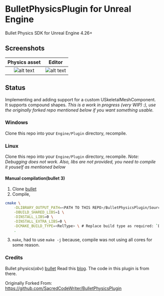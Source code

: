# BulletPhysicsPlugin for Unreal Engine
Bullet Physics SDK for Unreal Engine 4.26+

## Screenshots
| Physics asset | Editor |
|:-------------:|:------:|
| ![alt text](https://github.com/Yadhu-S/BulletPhysicsPlugin/blob/dev/screenshots/UE_physics_view.png?raw=true) | ![alt text](https://github.com/Yadhu-S/BulletPhysicsPlugin/blob/dev/screenshots/UE_viewport.png?raw=true) |



## Status
Implementing and adding support for a custom USkeletalMeshComponent. It supports compound shapes.
*This is a work in progress (very WIP) :), use the originally forked repo mentioned below if you want something usable.*

### Windows
Clone this repo into your `Engine/Plugin` directory, recompile.

### Linux
Clone this repo into your `Engine/Plugin` directory, recompile.
*Note: Debugging does not work. Also, libs are not provided, you need to compile it youself as mentioned below*

#### Manual compilation(bullet 3)
1. Clone [bullet](https://github.com/bulletphysics/bullet3)
2. Compile,

```bash
cmake \
    -DLIBRARY_OUTPUT_PATH=<PATH TO THIS REPO>/BulletPhysicsPlugin/Source/ThirdParty/BulletPhysicsEngineLibrary/lib/linux/<RelFolder>\
    -DBUILD_SHARED_LIBS=1 \
    -DINSTALL_LIBS=0 \
    -DINSTALL_EXTRA_LIBS=0 \
    -DCMAKE_BUILD_TYPE=<RelType> \ # Replace build type as required: `Debug`,`RelWithDebugInfo`,`Release`.
    .
```

3. `make`, had to use `make -j` because, compile was not using all cores for some reason.


### Credits
Bullet physics(*obv*) [bullet](https://github.com/bulletphysics/bullet3)
Read this [blog](https://www.stevestreeting.com/2020/07/26/using-bullet-for-physics-in-ue4/). The code in this plugin
is from there.

Originally Forked From: https://github.com/SacredCodeWriter/BulletPhysicsPlugin

